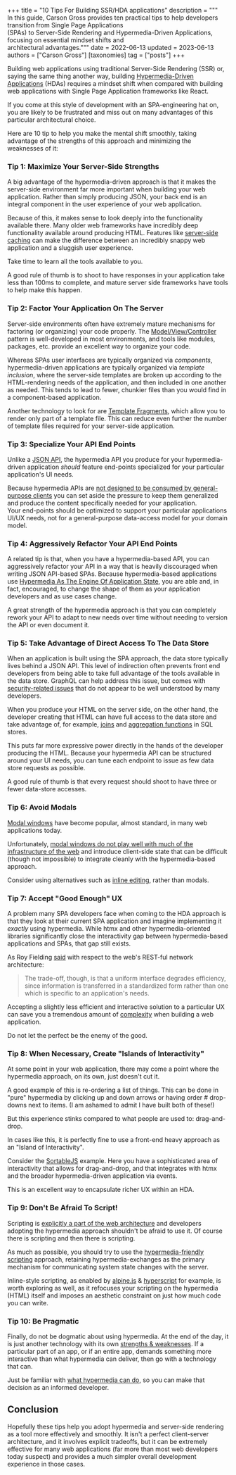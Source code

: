 +++
title = "10 Tips For Building SSR/HDA applications"
description = """\
  In this guide, Carson Gross provides ten practical tips to help developers transition from Single Page Applications \
  (SPAs) to Server-Side Rendering and Hypermedia-Driven Applications, focusing on essential mindset shifts and \
  architectural advantages."""
date = 2022-06-13
updated = 2023-06-13
authors = ["Carson Gross"]
[taxonomies]
tag = ["posts"]
+++

Building web applications using traditional Server-Side Rendering (SSR) or, saying the same thing another way, building 
[Hypermedia-Driven Applications](@/essays/hypermedia-driven-applications.md) (HDAs) requires a mindset shift when
compared with building web applications with Single Page Application frameworks like React.

If you come at this style of development with an SPA-engineering hat on, you are likely to be frustrated and miss out
on many advantages of this particular architectural choice.

Here are 10 tip to help you make the mental shift smoothly, taking advantage of the strengths of this approach and
minimizing the weaknesses of it:

### Tip 1: Maximize Your Server-Side Strengths

A big advantage of the hypermedia-driven approach is that it makes the server-side environment far more important when
building your web application.  Rather than simply producing JSON, your back end is an integral component in the user
experience of your web application.

Because of this, it makes sense to look deeply into the functionality available there.  Many older web frameworks have
incredibly deep functionality available around producing HTML.  Features like 
[server-side caching](https://guides.rubyonrails.org/caching_with_rails.html) can make the difference between an incredibly 
snappy web application and a sluggish user experience.

Take time to learn all the tools available to you.  

A good rule of thumb is to shoot to have responses in your application take less than 100ms to complete, and mature
server side frameworks have tools to help make this happen.

### Tip 2: Factor Your Application On The Server

Server-side environments often have extremely mature mechanisms for factoring (or organizing) your code properly.  The
[Model/View/Controller](https://en.wikipedia.org/wiki/Model%E2%80%93view%E2%80%93controller) pattern is well-developed in
most environments, and tools like modules, packages, etc. provide an excellent way to organize your code.

Whereas SPAs user interfaces are typically organized via _components_, hypermedia-driven applications are typically 
organized via _template inclusion_, where the server-side templates are broken up according to the HTML-rendering needs 
of the application, and then included in one another as needed.  This tends to lead to fewer, chunkier files than you 
would find in a component-based application.

Another technology to look for are [Template Fragments](@/essays/template-fragments.md), which allow you to render only
part of a template file.  This can reduce even further the number of template files required for your server-side 
application.

### Tip 3: Specialize Your API End Points

Unlike a [JSON API](@/essays/hypermedia-apis-vs-data-apis.md), the hypermedia API you produce for your hypermedia-driven
application _should_ feature end-points specialized for your particular application's UI needs.  

Because hypermedia APIs are [not designed to be consumed by general-purpose clients](@/essays/hypermedia-clients.md) you 
can set aside the pressure to keep them generalized and produce the content specifically needed for your application.  
Your end-points should be optimized to support your particular applications UI/UX needs, not for a general-purpose 
data-access model for your domain model.

### Tip 4: Aggressively Refactor Your API End Points

A related tip is that, when you have a hypermedia-based API, you can aggressively refactor your API in a way that is
heavily discouraged when writing JSON API-based SPAs.  Because hypermedia-based applications use [Hypermedia As The Engine 
Of Application State](@/essays/hateoas.md), you are able and, in fact, encouraged, to change the shape of them as your
application developers and as use cases change.

A great strength of the hypermedia approach is that you can completely rework your API to adapt to new needs over time
without needing to version the API or even document it.

### Tip 5: Take Advantage of Direct Access To The Data Store

When an application is built using the SPA approach, the data store typically lives behind a JSON API.  This level of
indirection often prevents front end developers from being able to take full advantage of the tools available in the
data store.  GraphQL can help address this issue, but comes with [security-related issues](https://intercoolerjs.org/2016/02/17/api-churn-vs-security.html) 
that do not appear to be well understood by many developers.

When you produce your HTML on the server side, on the other hand, the developer creating that HTML can have full access
to the data store and take advantage of, for example, [joins](https://www.sqltutorial.org/sql-left-join/) and 
[aggregation functions](https://www.sqltutorial.org/sql-aggregate-functions/) in SQL stores.

This puts far more expressive power directly in the hands of the developer producing the HTML.  Because your hypermedia
API can be structured around your UI needs, you can tune each endpoint to issue as few data store requests as possible.

A good rule of thumb is that every request should shoot to have three or fewer data-store accesses.

### Tip 6: Avoid Modals

[Modal windows](https://en.wikipedia.org/wiki/Modal_window) have become popular, almost standard, in many web applications
today.  

Unfortunately, [modal windows do not play well with much of the infrastructure of the web](https://youdontneedamodalwindow.dev/)
and introduce client-side state that can be difficult (though not impossible) to integrate cleanly with the hypermedia-based
approach.

Consider using alternatives such as [inline editing](https://htmx.org/examples/click-to-edit/), rather than modals.

### Tip 7: Accept "Good Enough" UX

A problem many SPA developers face when coming to the HDA approach is that they look at their current SPA application and
imagine implementing it _exactly_ using hypermedia.  While htmx and other hypermedia-oriented libraries significantly 
close the interactivity gap between hypermedia-based applications and SPAs, that gap still exists.

As Roy Fielding [said](https://www.ics.uci.edu/~fielding/pubs/dissertation/rest_arch_style.htm#sec_5_1_5) with respect
to the web's REST-ful network architecture:

> The trade-off, though, is that a uniform interface degrades efficiency, since information is transferred in a
> standardized form rather than one which is specific to an application's needs.

Accepting a slightly less efficient and interactive solution to a particular UX can save you a tremendous amount of
[complexity](@/essays/complexity-budget.md) when building a web application.

Do not let the perfect be the enemy of the good.

### Tip 8: When Necessary, Create "Islands of Interactivity"

At some point in your web application, there may come a point where the hypermedia approach, on its own, just doesn't
cut it.

A good example of this is re-ordering a list of things.  This can be done in "pure" hypermedia by clicking up and down
arrows or having order # drop-downs next to items.  (I am ashamed to admit I have built both of these!)

But this experience stinks compared to what people are used to: drag-and-drop.

In cases like this, it is perfectly fine to use a front-end heavy approach as an "Island of Interactivity".  

Consider the [SortableJS](@/examples/sortable.md) example.  Here you have a sophisticated area of interactivity that allows for
drag-and-drop, and that integrates with htmx and the broader hypermedia-driven application via events.

This is an excellent way to encapsulate richer UX within an HDA.

### Tip 9: Don't Be Afraid To Script!

Scripting is [explicitly a part of the web architecture](https://www.ics.uci.edu/~fielding/pubs/dissertation/rest_arch_style.htm#sec_5_1_7)
and developers adopting the hypermedia approach shouldn't be afraid to use it.  Of course there is scripting and then
there is scripting.

As much as possible, you should try to use the  [hypermedia-friendly scripting](@/essays/hypermedia-friendly-scripting.md)
approach, retaining hypermedia-exchanges as the primary mechanism for communicating system state changes with the
server.

Inline-style scripting, as enabled by [alpine.js](https://alpinejs.dev/) & [hyperscript](https://hyperscript.org) for example,
is worth exploring as well, as it refocuses your scripting on the hypermedia (HTML) itself and imposes an aesthetic 
constraint on just how much code you can write.

### Tip 10: Be Pragmatic

Finally, do not be dogmatic about using hypermedia.  At the end of the day, it is just another technology with its own
[strengths & weaknesses](@/essays/when-to-use-hypermedia.md).  If a particular part of an app, or if an entire app,
demands something more interactive than what hypermedia can deliver, then go with a technology that can.  

Just be familiar with [what hypermedia can do](@/examples/_index.md), so you can make that decision as an informed 
developer.

## Conclusion

Hopefully these tips help you adopt hypermedia and server-side rendering as a tool more effectively and smoothly.  It
isn't a perfect client-server architecture, and it involves explicit tradeoffs, but it can be extremely effective for
many web applications (far more than most web developers today suspect) and provides a much simpler overall development
experience in those cases.
